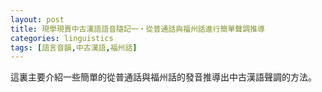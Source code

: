 ```yaml
---
layout: post
title: 現學現賣中古漢語語音隨記一・從普通話與福州話進行簡單聲調推導
categories: linguistics
tags: [語言音韻,中古漢語,福州話]
---
```


這裏主要介紹一些簡單的從普通話與福州話的發音推導出中古漢語聲調的方法。

